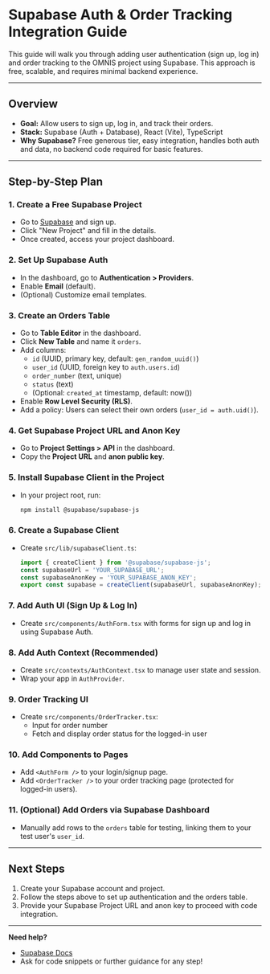 # Supabase Auth & Order Tracking Integration Guide

This guide will walk you through adding user authentication (sign up, log in) and order tracking to the OMNIS project using Supabase. This approach is free, scalable, and requires minimal backend experience.

---

## Overview

- **Goal:** Allow users to sign up, log in, and track their orders.
- **Stack:** Supabase (Auth + Database), React (Vite), TypeScript
- **Why Supabase?** Free generous tier, easy integration, handles both auth and data, no backend code required for basic features.

---

## Step-by-Step Plan

### 1. Create a Free Supabase Project
- Go to [Supabase](https://supabase.com/) and sign up.
- Click "New Project" and fill in the details.
- Once created, access your project dashboard.

### 2. Set Up Supabase Auth
- In the dashboard, go to **Authentication > Providers**.
- Enable **Email** (default).
- (Optional) Customize email templates.

### 3. Create an Orders Table
- Go to **Table Editor** in the dashboard.
- Click **New Table** and name it `orders`.
- Add columns:
  - `id` (UUID, primary key, default: `gen_random_uuid()`)
  - `user_id` (UUID, foreign key to `auth.users.id`)
  - `order_number` (text, unique)
  - `status` (text)
  - (Optional: `created_at` timestamp, default: now())
- Enable **Row Level Security (RLS)**.
- Add a policy: Users can select their own orders (`user_id = auth.uid()`).

### 4. Get Supabase Project URL and Anon Key
- Go to **Project Settings > API** in the dashboard.
- Copy the **Project URL** and **anon public key**.

### 5. Install Supabase Client in the Project
- In your project root, run:
  ```sh
  npm install @supabase/supabase-js
  ```

### 6. Create a Supabase Client
- Create `src/lib/supabaseClient.ts`:
  ```ts
  import { createClient } from '@supabase/supabase-js';
  const supabaseUrl = 'YOUR_SUPABASE_URL';
  const supabaseAnonKey = 'YOUR_SUPABASE_ANON_KEY';
  export const supabase = createClient(supabaseUrl, supabaseAnonKey);
  ```

### 7. Add Auth UI (Sign Up & Log In)
- Create `src/components/AuthForm.tsx` with forms for sign up and log in using Supabase Auth.

### 8. Add Auth Context (Recommended)
- Create `src/contexts/AuthContext.tsx` to manage user state and session.
- Wrap your app in `AuthProvider`.

### 9. Order Tracking UI
- Create `src/components/OrderTracker.tsx`:
  - Input for order number
  - Fetch and display order status for the logged-in user

### 10. Add Components to Pages
- Add `<AuthForm />` to your login/signup page.
- Add `<OrderTracker />` to your order tracking page (protected for logged-in users).

### 11. (Optional) Add Orders via Supabase Dashboard
- Manually add rows to the `orders` table for testing, linking them to your test user's `user_id`.

---

## Next Steps

1. Create your Supabase account and project.
2. Follow the steps above to set up authentication and the orders table.
3. Provide your Supabase Project URL and anon key to proceed with code integration.

---

**Need help?**
- [Supabase Docs](https://supabase.com/docs)
- Ask for code snippets or further guidance for any step! 